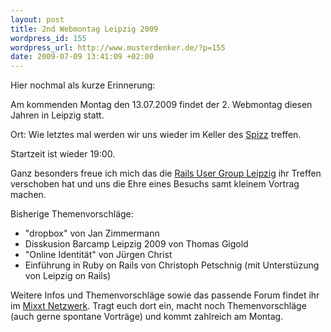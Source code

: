 ```yaml
--- 
layout: post
title: 2nd Webmontag Leipzig 2009
wordpress_id: 155
wordpress_url: http://www.musterdenker.de/?p=155
date: 2009-07-09 13:41:09 +02:00
---
```

Hier nochmal als kurze Erinnerung:

Am kommenden Montag den 13.07.2009 findet der 2. Webmontag diesen Jahren in Leipzig statt.

Ort: Wie letztes mal werden wir uns wieder im Keller des <a href="www.spizz.info" target="_blank">Spizz</a> treffen.

Startzeit ist wieder 19:00.

Ganz besonders freue ich mich das die <a href="http://groups.google.com/group/leipzigonrails" target="_blank">Rails User Group Leipzig</a> ihr Treffen verschoben hat und uns die Ehre eines Besuchs samt kleinem Vortrag machen.

Bisherige Themenvorschläge:
<ul>
	<li>"dropbox" von Jan Zimmermann</li>
	<li>Disskusion Barcamp Leipzig 2009 von Thomas Gigold</li>
	<li>"Online Identität" von Jürgen Christ</li>
	<li>Einführung in Ruby on Rails von Christoph Petschnig (mit Unterstüzung von Leipzig on Rails)</li>
</ul>
Weitere Infos und Themenvorschläge sowie das passende Forum findet ihr im <a href="http://wbmle.mixxt.de/" target="_blank">Mixxt Netzwerk</a>. Tragt euch dort ein, macht noch Themenvorschläge (auch gerne spontane Vorträge) und kommt zahlreich am Montag.

